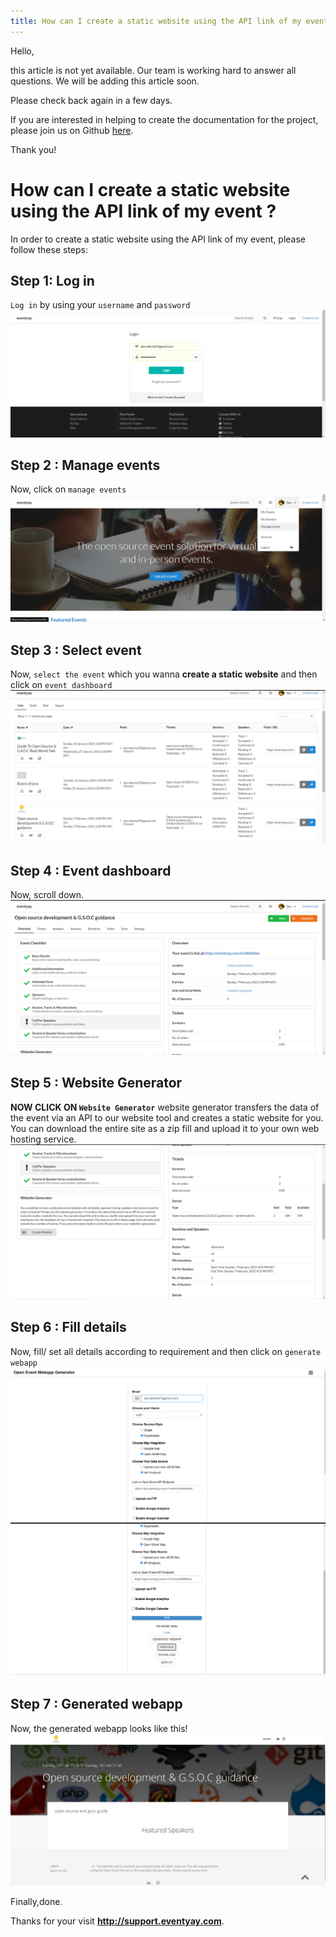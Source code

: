 ```yaml
---
title: How can I create a static website using the API link of my event
---
```


Hello, 

this article is not yet available. Our team is working hard to answer all questions. We will be adding this article soon. 

Please check back again in a few days.

If you are interested in helping to create the documentation for the project, please join us on Github [here](https://github.com/fossasia/support.eventyay.com).

Thank you!
# How can I create a static website using the API link of my event ?
In order to create a static website using the API link of my event, please follow these steps:

## Step 1: Log in
`Log in` by using your `username` and `password`
![login page](/images/How-can-I-create-a-static-website-using-the-API-link-of-my-event-1.png)

## Step 2 : Manage events
Now, click on `manage events`
![manage events](/images/How-can-I-create-a-static-website-using-the-API-link-of-my-event-2.png)

## Step 3 : Select event
Now, `select the event` which you wanna **create a static website** and then click on `event dashboard`
![select event](/images/How-can-I-create-a-static-website-using-the-API-link-of-my-event-3.png)

## Step 4 : Event dashboard
Now, scroll down.
![Event dashboard](/images/How-can-I-create-a-static-website-using-the-API-link-of-my-event-4.png)

## Step 5 : Website Generator
**NOW CLICK ON `Website Generator`**
 website generator  transfers the data of the event via an API to our website tool and creates a static website for you. You can download the entire site as a zip fill and upload it to your own web hosting service. 
 ![Website Generator](/images/How-can-I-create-a-static-website-using-the-API-link-of-my-event-5.png)
 
 ## Step 6 : Fill details
 Now, fill/ set all details according to requirement and then click on `generate webapp`
 ![Website Generator](/images/How-can-I-create-a-static-website-using-the-API-link-of-my-event-6.png)
 ![Website Generator](/images/How-can-I-create-a-static-website-using-the-API-link-of-my-event-7.png)
 
 ## Step 7 : Generated webapp
 Now, the generated webapp looks like this!
  ![Generated webapp](/images/How-can-I-create-a-static-website-using-the-API-link-of-my-event-8.png)

Finally,done.

Thanks for your visit **http://support.eventyay.com**.
